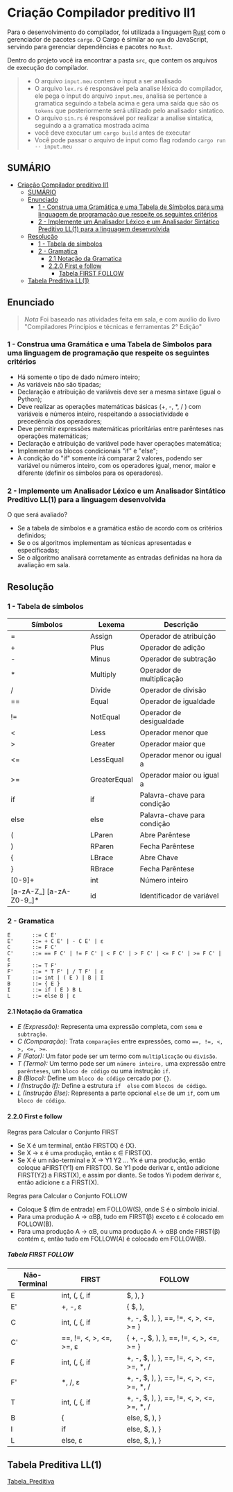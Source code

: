 # Criação Compilador preditivo ll1

Para o desenvolvimento do compilador, foi utilizada a linguagem [Rust](https://www.rust-lang.org/pt-BR) com o gerenciador de pacotes ```cargo```. O Cargo é similar ao ```npm``` do JavaScript, servindo para gerenciar dependências e pacotes no ```Rust```.  

Dentro do projeto você ira encontrar a pasta ```src```, que contem os arquivos de execução do compilador.

> - O arquivo ```input.meu``` contem o input a ser analisado
> - O arquivo ```lex.rs``` é responsável pela analise léxica do compilador, ele pega o input do  arquivo ```input.meu```, analisa se pertence a gramatica seguindo a tabela acima e gera uma saída que são os ```tokens``` que posteriormente será utilizado pelo analisador sintatico.
> - O arquivo ```sin.rs``` é responsável por realizar a analise sintatica, seguindo a a gramatica mostrada acima
> - você deve executar um ```cargo build``` antes de executar
> - Você pode passar o arquivo de input como flag rodando ```cargo run -- input.meu```

## SUMÁRIO

- [Criação Compilador preditivo ll1](#criação-compilador-preditivo-ll1)
  - [SUMÁRIO](#sumário)
  - [Enunciado](#enunciado)
    - [1 - Construa uma Gramática e uma Tabela de Símbolos para uma linguagem de programação que respeite os seguintes critérios](#1---construa-uma-gramática-e-uma-tabela-de-símbolos-para-uma-linguagem-de-programação-que-respeite-os-seguintes-critérios)
    - [2 - Implemente um Analisador Léxico e um Analisador Sintático Preditivo LL(1) para a linguagem desenvolvida](#2---implemente-um-analisador-léxico-e-um-analisador-sintático-preditivo-ll1-para-a-linguagem-desenvolvida)
  - [Resolução](#resolução)
    - [1 - Tabela de símbolos](#1---tabela-de-símbolos)
    - [2 - Gramatica](#2---gramatica)
      - [2.1 Notação da Gramatica](#21-notação-da-gramatica)
      - [2.2.0 First e follow](#220-first-e-follow)
        - [Tabela FIRST FOLLOW](#tabela-first-follow)
  - [Tabela Preditiva LL(1)](#tabela-preditiva-ll1)

## Enunciado

> *Nota*
> Foi baseado nas atividades feita em sala, e com auxilio do livro "Compiladores Princípios e técnicas e ferramentas 2° Edição"

### 1 - Construa uma Gramática e uma Tabela de Símbolos para uma linguagem de programação que respeite os seguintes critérios

- Há somente o tipo de dado número inteiro;
- As variáveis não são tipadas;
- Declaração e atribuição de variáveis deve ser a mesma sintaxe (igual o Python);
- Deve realizar as operações matemáticas básicas (+, -, *, / ) com variáveis e números inteiro, respeitando a associatividade e precedência dos operadores;
- Deve permitir expressões matemáticas prioritárias entre parênteses nas operações matemáticas;
- Declaração e atribuição de variável pode haver operações matemática;
- Implementar os blocos condicionais "if" e "else";
- A condição do "if" somente irá comparar 2 valores, podendo ser variável ou números inteiro, com os operadores igual, menor, maior e diferente (definir os símbolos para os operadores).

### 2 - Implemente um Analisador Léxico e um Analisador Sintático Preditivo LL(1) para a linguagem desenvolvida

O que será avaliado?

- Se a tabela de símbolos e a gramática estão de acordo com os critérios definidos;
- Se o os algoritmos implementam as técnicas apresentadas e especificadas;
- Se o algoritmo analisará corretamente as entradas definidas na hora da avaliação em sala.

## Resolução

### 1 - Tabela de símbolos

| Símbolos | Lexema    | Descrição |
|----------|-----------|-----------|
| =        | Assign    | Operador de atribuição |
| +        | Plus      | Operador de adição |
| -        | Minus     | Operador de subtração |
| *        | Multiply  | Operador de multiplicação |
| /        | Divide    | Operador de divisão |
| ==       | Equal     | Operador de igualdade |
| !=       | NotEqual  | Operador de desigualdade |
| <        | Less      | Operador menor que |
| >        | Greater   | Operador maior que |
| <=       | LessEqual | Operador menor ou igual a |
| >=       | GreaterEqual | Operador maior ou igual a |
| if       | if     | Palavra-chave para condição |
| else     | else   | Palavra-chave para condição |
| (        | LParen | Abre Parêntese  |
| )        | RParen | Fecha Parêntese  |
| {        | LBrace |  Abre Chave |
| }        | RBrace | Fecha Parêntese  |
| [0-9]+   | int | Número inteiro |
| [a-zA-Z_] [a-zA-Z0-9_]* | id | Identificador de variável |

### 2 - Gramatica

```ebnf
E       ::= C E'
E'      ::= + C E' | - C E' | ε
C       ::= F C'
C'      ::= == F C' | != F C' | < F C' | > F C' | <= F C' | >= F C' | ε
F       ::= T F'
F'      ::= * T F' | / T F' | ε
T       ::= int | ( E ) | B | I
B       ::= { E }
I       ::= if ( E ) B L
L       ::= else B | ε
```

#### 2.1 Notação da Gramatica

- *E (Expressão):* Representa uma expressão completa, com ```soma``` e ```subtração```.
- *C (Comparação):* Trata ```comparações``` entre expressões, como ```==, !=, <, >, <=, >=```.
- *F (Fator):* Um fator pode ser um termo com ```multiplicação``` ou ```divisão```.
- *T (Termo):* Um termo pode ser um ```número inteiro,``` uma expressão entre ```parênteses```, um ```bloco de código``` ou uma instrução ```if```.
- *B (Bloco):* Define um ```bloco de código``` cercado por ```{}```.
- *I (Instrução If):* Define a estrutura ```if  else``` com ```blocos de código```.
- *L (Instrução Else):* Representa a parte opcional ```else``` de um ```if```, com um ````bloco de código````.

#### 2.2.0 First e follow

Regras para Calcular o Conjunto FIRST

- Se X é um terminal, então FIRST(X) é {X}.
- Se X → ε é uma produção, então ε ∈ FIRST(X).
- Se X é um não-terminal e X → Y1 Y2 ... Yk é uma produção, então coloque aFIRST(Y1) em FIRST(X). Se Y1 pode derivar ε, então adicione FIRST(Y2) a FIRST(X), e assim por diante. Se todos Yi podem derivar ε, então adicione ε a FIRST(X).

Regras para Calcular o Conjunto FOLLOW

- Coloque $ (fim de entrada) em FOLLOW(S), onde S é o símbolo inicial.
- Para uma produção A → αBβ, tudo em FIRST(β) exceto ε é colocado em FOLLOW(B).
- Para uma produção A → αB, ou uma produção A → αBβ onde FIRST(β) contém ε, então tudo em FOLLOW(A) é colocado em FOLLOW(B).

##### Tabela FIRST FOLLOW

| Não-Terminal | FIRST | FOLLOW |
|--------------|-------|--------|
| E   |    int, (, {, if  |  $, ), }  |
| E'  |    +, -, ε           | { $, ),   |
| C   |    int, (, {, if  |  +, -, $, ), }, ==, !=, <, >, <=, >= } |
| C'  |    ==, !=, <, >, <=, >=, ε  | { +, -, $, ), }, ==, !=, <, >, <=, >= }|
| F   |    int, (, {, if  |  +, -, $, ), }, ==, !=, <, >, <=, >=, *, /  |
| F'  |    *, /, ε  |  +, -, $, ), }, ==, !=, <, >, <=, >=, *, /  |
| T   |    int, (, {, if  |  +, -, $, ), }, ==, !=, <, >, <=, >=, *, /  |
| B   |    {  |  else, $, ), }  |
| I   |    if  |  else, $, ), }  |
| L   |    else, ε  |  else, $, ), }  |

## Tabela Preditiva LL(1)

[Tabela_Preditiva](./src/Tabela_Preditiva.csv)
